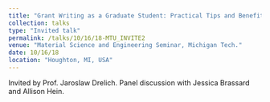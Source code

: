 ```yaml
---
title: "Grant Writing as a Graduate Student: Practical Tips and Benefits"
collection: talks
type: "Invited talk"
permalink: /talks/10/16/18-MTU_INVITE2
venue: "Material Science and Engineering Seminar, Michigan Tech."
date: 10/16/18
location: "Houghton, MI, USA"
---
```


Invited by Prof. Jaroslaw Drelich. Panel discussion with Jessica Brassard and Allison Hein.
